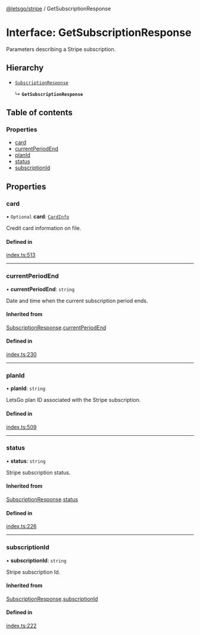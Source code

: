 [@letsgo/stripe](../README.md) / GetSubscriptionResponse

# Interface: GetSubscriptionResponse

Parameters describing a Stripe subscription.

## Hierarchy

- [`SubscriptionResponse`](SubscriptionResponse.md)

  ↳ **`GetSubscriptionResponse`**

## Table of contents

### Properties

- [card](GetSubscriptionResponse.md#card)
- [currentPeriodEnd](GetSubscriptionResponse.md#currentperiodend)
- [planId](GetSubscriptionResponse.md#planid)
- [status](GetSubscriptionResponse.md#status)
- [subscriptionId](GetSubscriptionResponse.md#subscriptionid)

## Properties

### card

• `Optional` **card**: [`CardInfo`](CardInfo.md)

Credit card information on file.

#### Defined in

[index.ts:513](https://github.com/47chapters/letsgo/blob/11c7e19/packages/stripe/src/index.ts#L513)

___

### currentPeriodEnd

• **currentPeriodEnd**: `string`

Date and time when the current subscription period ends.

#### Inherited from

[SubscriptionResponse](SubscriptionResponse.md).[currentPeriodEnd](SubscriptionResponse.md#currentperiodend)

#### Defined in

[index.ts:230](https://github.com/47chapters/letsgo/blob/11c7e19/packages/stripe/src/index.ts#L230)

___

### planId

• **planId**: `string`

LetsGo plan ID associated with the Stripe subscription.

#### Defined in

[index.ts:509](https://github.com/47chapters/letsgo/blob/11c7e19/packages/stripe/src/index.ts#L509)

___

### status

• **status**: `string`

Stripe subscription status.

#### Inherited from

[SubscriptionResponse](SubscriptionResponse.md).[status](SubscriptionResponse.md#status)

#### Defined in

[index.ts:226](https://github.com/47chapters/letsgo/blob/11c7e19/packages/stripe/src/index.ts#L226)

___

### subscriptionId

• **subscriptionId**: `string`

Stripe subscription Id.

#### Inherited from

[SubscriptionResponse](SubscriptionResponse.md).[subscriptionId](SubscriptionResponse.md#subscriptionid)

#### Defined in

[index.ts:222](https://github.com/47chapters/letsgo/blob/11c7e19/packages/stripe/src/index.ts#L222)
